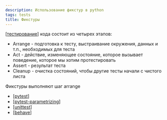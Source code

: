 ```yaml
---
description: Использование фикстур в python
tags: tests
title: Фикстуры
---
```

[[тестирование]] кода состоит из четырех этапов:

- Arrange - подготовка к тесту, выстраивание окружения, данных и т.п., необходимых для теста
- Act - действие, изменяющее состояние, которое вызывает поведение, которое мы хотим протестировать
- Assert - результат теста
- Cleanup - очистка состояний, чтобы другие тесты начали с чистого листа

Фикстуры выполняют шаг arrange

- [[pytest]]
- [[pytest-parametrizing]]
- [[unittest]]
- [[behave]]

[//begin]: # "Autogenerated link references for markdown compatibility"
[тестирование]: ../lists/%D1%82%D0%B5%D1%81%D1%82%D0%B8%D1%80%D0%BE%D0%B2%D0%B0%D0%BD%D0%B8%D0%B5 "Основные принципы тестровния"
[pytest]: pytest "Pytest"
[pytest-parametrizing]: pytest-parametrizing "Pytest parametrizing tests python"
[unittest]: unittest "Unittest"
[behave]: behave "Behave"
[//end]: # "Autogenerated link references"